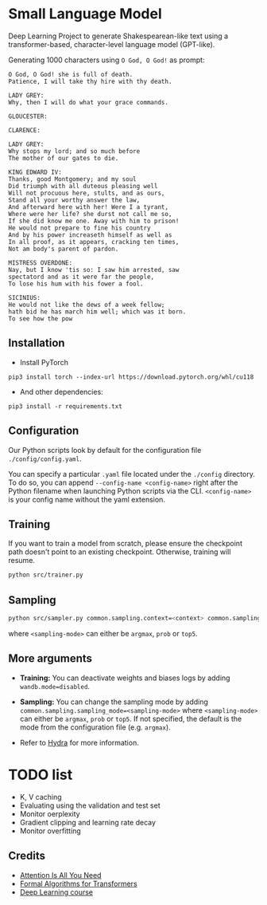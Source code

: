 # Small Language Model
Deep Learning Project to generate Shakespearean-like text using a transformer-based, character-level language model (GPT-like).

Generating $1000$ characters using `O God, O God!` as prompt:
```
O God, O God! she is full of death.
Patience, I will take thy hire with thy death.

LADY GREY:
Why, then I will do what your grace commands.

GLOUCESTER:

CLARENCE:

LADY GREY:
Why stops my lord; and so much before
The mother of our gates to die.

KING EDWARD IV:
Thanks, good Montgomery; and my soul
Did triumph with all duteous pleasing well
Will not procuous here, stults, and as ours,
Stand all your worthy answer the law,
And afterward here with her! Were I a tyrant,
Where were her life? she durst not call me so,
If she did know me one. Away with him to prison!
He would not prepare to fine his country
And by his power increaseth himself as well as
In all proof, as it appears, cracking ten times,
Not am body's parent of pardon.

MISTRESS OVERDONE:
Nay, but I know 'tis so: I saw him arrested, saw
spectatord and as it were far the people,
To lose his hum with his fower a fool.

SICINIUS:
He would not like the dews of a week fellow;
hath bid he has march him well; which was it born.
To see how the pow
```

## Installation

- Install PyTorch

```
pip3 install torch --index-url https://download.pytorch.org/whl/cu118
```

- And other dependencies:
```
pip3 install -r requirements.txt
```

## Configuration

Our Python scripts look by default for the configuration file `./config/config.yaml`. 

You can specify a particular `.yaml` file located under the `./config` directory. To do so, you can append `--config-name <config-name>` right after the Python filename when launching Python scripts via the CLI. `<config-name>` is your config name without the yaml extension.


## Training

If you want to train a model from scratch, please ensure the checkpoint path doesn't point to an existing checkpoint. Otherwise, training will resume.
```bash
python src/trainer.py
```

## Sampling

```bash
python src/sampler.py common.sampling.context=<context> common.sampling.nb_tokens=<nb-chars-to-gen>
```

where `<sampling-mode>` can either be `argmax`, `prob` or `top5`.

## More arguments

- **Training:** You can deactivate weights and biases logs by adding `wandb.mode=disabled`.

- **Sampling:** You can change the sampling mode by adding `common.sampling.sampling_mode=<sampling-mode>` where `<sampling-mode>` can either be `argmax`, `prob` or `top5`. If not specified, the default is the mode from the configuration file (e.g. `argmax`).

- Refer to [Hydra](https://hydra.cc/docs/intro/) for more information.


# TODO list

- K, V caching
- Evaluating using the validation and test set
- Monitor oerplexity
- Gradient clipping and learning rate decay
- Monitor overfitting

## Credits
- [Attention Is All You Need](https://arxiv.org/abs/1706.03762)
- [Formal Algorithms for Transformers](https://arxiv.org/abs/2207.09238)
- [Deep Learning course](https://fleuret.org/dlc/materials/dlc-handout-13-3-transformers.pdf)